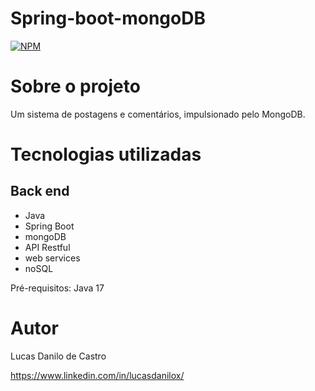 # Spring-boot-mongoDB
[![NPM](https://img.shields.io/npm/l/react)](https://github.com/lucasdanilox/Projeto-springboot3-jpa/blob/main/LICENSE) 

# Sobre o projeto

Um sistema de postagens e comentários, impulsionado pelo MongoDB.

# Tecnologias utilizadas
## Back end
- Java
- Spring Boot
- mongoDB
- API Restful
- web services
- noSQL

Pré-requisitos: Java 17

# Autor

Lucas Danilo de Castro

https://www.linkedin.com/in/lucasdanilox/

